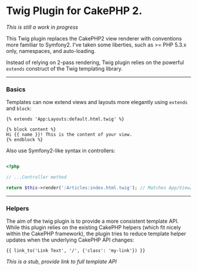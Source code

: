 # Twig Plugin for CakePHP 2.

*This is still a work in progress*

This Twig plugin replaces the CakePHP2 view renderer with conventions more familiar to Symfony2.
I've taken some liberties, such as >= PHP 5.3.x only, namespaces, and auto-loading.

Instead of relying on 2-pass rendering, Twig plugin relies on the powerful ```extends``` construct of
the Twig templating library.

----------

### Basics
Templates can now extend views and layouts more elegantly using ```extends``` and ```block```:

```
{% extends 'App:Layouts:default.html.twig' %}

{% block content %}
Hi {{ name }}! This is the content of your view.
{% endblock %}
```

Also use Symfony2-like syntax in controllers:

```php

<?php

// ...Controller method

return $this->render(':Articles:index.html.twig'); // Matches App/View/Articles/index.html.twig
```
--------------------------------------------------

### Helpers

The aim of the twig plugin is to provide a more consistent template API. While this plugin relies
on the existing CakePHP helpers (which fit nicely within the CakePHP framework), the plugin
tries to reduce template helper updates when the underlying CakePHP API changes:

```
{{ link_to('Link Text', '/', {'class': 'my-link'}) }}
```

*This is a stub, provide link to full template API*